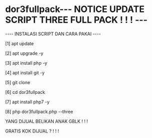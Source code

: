 # dor3fullpack--- NOTICE UPDATE SCRIPT THREE FULL PACK ! ! ! ---

---- INSTALASI SCRIPT DAN CARA PAKAI ----

[1] apt update

[2] apt upgrade -y

[3] apt install php -y

[4] apt install git -y

[5] git clone 

[6] cd dor3fullpack

[7] apt install php7 -y

[8] php dor3fullpack.php --three

YANG DIJUAL BELIKAN ANAK GBLK ! ! !

GRATIS KOK DIJUAL ? ! ! !

